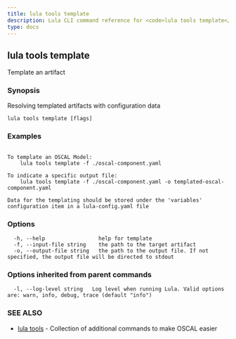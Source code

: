 ```yaml
---
title: lula tools template
description: Lula CLI command reference for <code>lula tools template</code>.
type: docs
---
```

## lula tools template

Template an artifact

### Synopsis

Resolving templated artifacts with configuration data

```
lula tools template [flags]
```

### Examples

```

To template an OSCAL Model:
	lula tools template -f ./oscal-component.yaml

To indicate a specific output file:
	lula tools template -f ./oscal-component.yaml -o templated-oscal-component.yaml

Data for the templating should be stored under the 'variables' configuration item in a lula-config.yaml file

```

### Options

```
  -h, --help                 help for template
  -f, --input-file string    the path to the target artifact
  -o, --output-file string   the path to the output file. If not specified, the output file will be directed to stdout
```

### Options inherited from parent commands

```
  -l, --log-level string   Log level when running Lula. Valid options are: warn, info, debug, trace (default "info")
```

### SEE ALSO

* [lula tools](./lula_tools.md)	 - Collection of additional commands to make OSCAL easier

